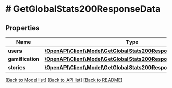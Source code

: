 # # GetGlobalStats200ResponseData

## Properties

Name | Type | Description | Notes
------------ | ------------- | ------------- | -------------
**users** | [**\OpenAPI\Client\Model\GetGlobalStats200ResponseDataUsers**](GetGlobalStats200ResponseDataUsers.md) |  | [optional]
**gamification** | [**\OpenAPI\Client\Model\GetGlobalStats200ResponseDataGamification**](GetGlobalStats200ResponseDataGamification.md) |  | [optional]
**stories** | [**\OpenAPI\Client\Model\GetGlobalStats200ResponseDataStories**](GetGlobalStats200ResponseDataStories.md) |  | [optional]

[[Back to Model list]](../../README.md#models) [[Back to API list]](../../README.md#endpoints) [[Back to README]](../../README.md)

